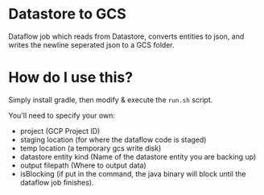 # Datastore to GCS
Dataflow job which reads from Datastore, converts entities to json,
and writes the newline seperated json to a GCS folder.

# How do I use this?
Simply install gradle, then modify & execute the `run.sh` script.

You'll need to specify your own:
 - project (GCP Project ID)
 - staging location (for where the dataflow code is staged)
 - temp location (a temporary gcs write disk)
 - datastore entity kind (Name of the datastore entity you are backing up)
 - output filepath (Where to output data)
 - isBlocking (if put in the command, the java binary will block until the
   dataflow job finishes).

